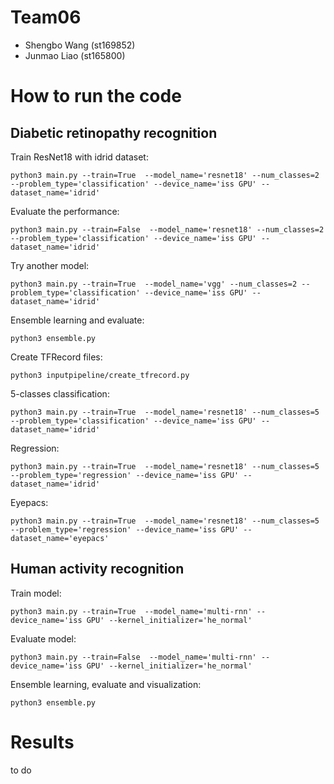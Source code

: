 # Team06
- Shengbo Wang (st169852)
- Junmao Liao (st165800)

# How to run the code
## Diabetic retinopathy recognition
Train ResNet18 with idrid dataset:

`python3 main.py --train=True  --model_name='resnet18' --num_classes=2 --problem_type='classification' --device_name='iss GPU' --dataset_name='idrid'`

Evaluate the performance:

`python3 main.py --train=False  --model_name='resnet18' --num_classes=2 --problem_type='classification' --device_name='iss GPU' --dataset_name='idrid'`

Try another model:

`python3 main.py --train=True  --model_name='vgg' --num_classes=2 --problem_type='classification' --device_name='iss GPU' --dataset_name='idrid'`

Ensemble learning and evaluate:

`python3 ensemble.py`

Create TFRecord files:

`python3 inputpipeline/create_tfrecord.py`

5-classes classification:

`python3 main.py --train=True  --model_name='resnet18' --num_classes=5 --problem_type='classification' --device_name='iss GPU' --dataset_name='idrid'`

Regression:

`python3 main.py --train=True  --model_name='resnet18' --num_classes=5 --problem_type='regression' --device_name='iss GPU' --dataset_name='idrid'`

Eyepacs:

`python3 main.py --train=True  --model_name='resnet18' --num_classes=5 --problem_type='regression' --device_name='iss GPU' --dataset_name='eyepacs'`


## Human activity recognition
Train model:

`python3 main.py --train=True  --model_name='multi-rnn' --device_name='iss GPU' --kernel_initializer='he_normal'`

Evaluate model:

`python3 main.py --train=False  --model_name='multi-rnn' --device_name='iss GPU' --kernel_initializer='he_normal'`

Ensemble learning, evaluate and visualization:

`python3 ensemble.py`

# Results
to do
